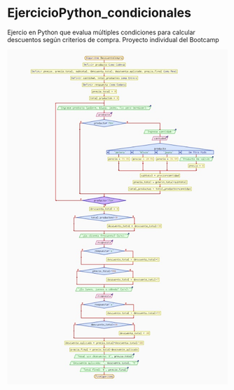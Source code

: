 # EjercicioPython_condicionales
Ejercio en Python que evalua múltiples condiciones para calcular descuentos según criterios de compra. Proyecto individual del Bootcamp

![Diagrama de flujo](IMG/DIAGRAMA_FLUJO.png)
